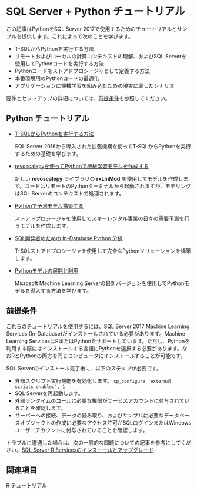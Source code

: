 <!--
---
title: "SQL Server Python Tutorials | Microsoft Docs"
ms.custom: 
  - "SQL2016_New_Updated"
ms.date: "06/28/2017"
ms.prod: "sql-server-2017"
ms.reviewer: ""
ms.suite: ""
ms.technology: 
  - "r-services"
ms.tgt_pltfrm: ""
ms.topic: "article"
applies_to: 
  - "SQL Server 2017"
dev_langs: 
  - "Python"
caps.latest.revision: 1
author: "jeannt"
ms.author: "jeannt"
manager: "jhubbard"
---
-->

# SQL Server + Python チュートリアル

この記事はPythonをSQL Server 2017で使用するためのチュートリアルとサンプルを提供します。これによって次のことを学びます。

+ T-SQLからPythonを実行する方法
+ リモートおよびローカルの計算コンテキストの理解、およびSQL Serverを使用してPythonコードを実行する方法
+ Pythonコードをストアドプロシージャとして定義する方法
+ 本番環境用のPythonコードの最適化
+ アプリケーションに機械学習を組み込むための現実に即したシナリオ

要件とセットアップの詳細については、[前提条件](#bkmk_Prerequisites)を参照してください。

## <a name="bkmk_pythontutorials"></a>Python チュートリアル

+ [T-SQLからPythonを実行する方法](run-python-using-t-sql.md)

  SQL Server 2016から導入された拡張機構を使ってT-SQLからPythonを実行するための基礎を学びます。

+ [revoscalepyを使ってPythonで機械学習モデルを作成する](use-python-revoscalepy-to-create-model.md)

  新しい **revoscalepy** ライブラリの **rxLinMod** を使用してモデルを作成します。コードはリモートのPythonターミナルから起動されますが、モデリングはSQL Serverのコンテキストで処理されます。

+ [Pythonで予測モデル構築する](https://github.com/gho9o9/sql-server-samples/tree/master/samples/features/machine-learning-services/python/getting-started/rental-prediction)

  ストアドプロシージャを使用してスキーレンタル事業の日々の需要予測を行うモデルを作成します。

+ [SQL開発者のための In-Database Python 分析](sqldev-in-database-python-for-sql-developers.md)

  T-SQLストアドプロシージャを使用して完全なPythonソリューションを構築します。

+ [Pythonモデルの展開と利用](test\python\publish-consume-python-code.md)

  Microsoft Machine Learning Serverの最新バージョンを使用してPythonモデルを導入する方法を学びます。

<!--
## Pythonサンプル

These samples and demos provided by the SQL Server development team highlight ways that you can use embedded analytics in real-world applications.

+ [Build a predictive model using Python and SQL Server](https://microsoft.github.io/sql-ml-tutorials/python/rentalprediction/)

  Learn how a ski rental business might use machine learning to predict future rentals, which helps the business plan and staff to meet future demand.
-->

## <a name="bkmk_Prerequisites"></a>前提条件

これらのチュートリアルを使用するには、SQL Server 2017 Machine Learning Services (In-Database)がインストールされている必要があります。Machine Learning ServicesはRまたはPythonをサポートしています。ただし、Pythonを利用する際にはインストールする言語にPythonを選択する必要があります。なおRとPythonの両方を同じコンピュータにインストールすることが可能です。

<!--
> [!NOTE]
>
> Support for Python is a new feature in SQL Server 2017 (CTP 2.0). Although the feature is in pre-release and not supported for production environments, we invite you to try it out and send feedback.
**SQL Server 2017**
-->

SQL Serverのインストール完了後に、以下のステップが必要です。

+ 外部スクリプト実行機能を有効化します。 `sp_configure 'external scripts enabled', 1`
+ SQL Serverを再起動します。
+ 外部ランタイムのコールに必要な権限がサービスアカウントに付与されていることを確認します。
+ サーバーへの接続、データの読み取り、およびサンプルに必要なデータベースオブジェクトの作成に必要なアクセス許可がSQLログインまたはWindowsユーザーアカウントに付与されていることを確認します。

トラブルに遭遇した場合は、次の一般的な問題についての記事を参考にしてください。[SQL Server R Servicesのインストールとアップグレード](../../advanced-analytics/r-services/upgrade-and-installation-faq-sql-server-r-services.md)

## 関連項目

[R チュートリアル](sql-server-r-tutorials.md)


<!--
---
title: "SQL Server Python Tutorials | Microsoft Docs"
ms.custom: 
  - "SQL2016_New_Updated"
ms.date: "06/28/2017"
ms.prod: "sql-server-2017"
ms.reviewer: ""
ms.suite: ""
ms.technology: 
  - "r-services"
ms.tgt_pltfrm: ""
ms.topic: "article"
applies_to: 
  - "SQL Server 2017"
dev_langs: 
  - "Python"
caps.latest.revision: 1
author: "jeannt"
ms.author: "jeannt"
manager: "jhubbard"
---
# SQL Server Python Tutorials

This article provides a list of tutorials and samples that demonstrate the use of Python with SQL Server 2017. Through these samples and demos, you will learn:

+ How to run Python from T-SQL
+ What are remote and local compute contexts, and how you can execute Python code using the SQL Server computer
+ How to wrap Python code in a stored procedure
+ Optimizing Python code for a SQL production environment
+ Real-world scenarios for embedding machine learning in applications

For information about requirements and setup, see [Prerequisites](#bkmk_Prerequisites).

## <a name="bkmk_pythontutorials"></a>Python Tutorials

+ [Running Python in T-SQL](run-python-using-t-sql.md)

   Learn the basics of how to call Python in T-SQL, using the extensibility mechanism pioneered in SQL Server 2016.

+ [Create a Machine Learning Model in Python using revoscalepy](use-python-revoscalepy-to-create-model.md)

   You'll create a model using **rxLinMod**, from the new **revoscalepy** library. You'll launch the code from a remote Python terminal but the modeling will take place in the SQL Server compute context.

+ [Build a predictive model with Python (GitHub)](https://github.com/Microsoft/sql-server-samples/tree/master/samples/features/machine-learning-services/python/getting-started/rental-prediction)

  Create a machine learning model to predict demand for a ski rental business, and operationalize that model for day-to-day demand prediction using stored procedures. All code and data is provided.

+ [In-Database Python Analytics for SQL Developers](sqldev-in-database-python-for-sql-developers.md)

  NEW! Build a complete Python solution using T-SQL stored procedures. All Python code is included.

+ [Deploy and Consume a Python Model](..\python\publish-consume-python-code.md)

  Learn how to deploy a Python model using the latest version of Microsoft Machine Learning Server.

## Python Samples

These samples and demos provided by the SQL Server development team highlight ways that you can use embedded analytics in real-world applications.

+ [Build a predictive model using Python and SQL Server](https://microsoft.github.io/sql-ml-tutorials/python/rentalprediction/)

  Learn how a ski rental business might use machine learning to predict future rentals, which helps the business plan and staff to meet future demand.

## <a name="bkmk_Prerequisites"></a>Prerequisites

To use these tutorials, you must have installed SQL Server 2017 Machine Learning Services (In-Database). SQL Server 2017 supports either R or Python. However, you must install the extensibility framework that supports machine learning, and select Python as the language to install. You can install both R and Python on the same computer.

> [!NOTE]
>
> Support for Python is a new feature in SQL Server 2017 (CTP 2.0). Although the feature is in pre-release and not supported for production environments, we invite you to try it out and send feedback.
**SQL Server 2017**

After running SQL Server setup, don't forget these important steps:

+ Enable the external script execution feature by running `sp_configure 'enable external script', 1`
+ Restart the server
+ Ensure that the service that calls the external runtime has necessary permissions
+ Ensure that your SQL login or Windows user account has necessary permissions to connect to the server, to read data, and to create any database objects required by the sample

If you run into trouble, see this article for some common issues: [Upgrade and Installation of SQL Server R Services](../../advanced-analytics/r-services/upgrade-and-installation-faq-sql-server-r-services.md)

## See Also

[R Tutorials](sql-server-r-tutorials.md)
-->
